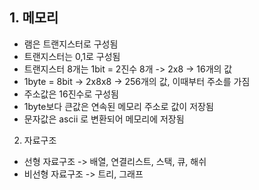 ## 1. 메모리
* 램은 트랜지스터로 구성됨
* 트랜지스터는 0,1로 구성됨
* 트랜지스터 8개는 1bit = 2진수 8개 -> 2x8 -> 16개의 값
* 1byte = 8bit -> 2x8x8 -> 256개의 값, 이때부터 주소를 가짐
* 주소값은 16진수로 구성됨
* 1byte보다 큰값은 연속된 메모리 주소로 값이 저장됨
* 문자값은 ascii 로 변환되어 메모리에 저장됨

2. 자료구조
* 선형 자료구조 -> 배열, 연결리스트, 스택, 큐, 해쉬
* 비선형 자료구조 -> 트리, 그래프
